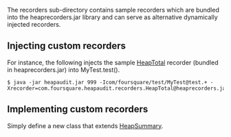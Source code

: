 The recorders sub-directory contains sample recorders which are bundled into the
heaprecorders.jar library and can serve as alternative dynamically injected
recorders.

## Injecting custom recorders

For instance, the following injects the sample [HeapTotal](https://github.com/foursquare/heapaudit/blob/master/src/main/java/com/foursquare/heapaudit/recorders/HeapTotal.java)
recorder (bundled in heaprecorders.jar) into MyTest.test().

	$ java -jar heapaudit.jar 999 -Icom/foursquare/test/MyTest@test.+ -Xrecorder=com.foursquare.heapaudit.recorders.HeapTotal@heaprecorders.jar

## Implementing custom recorders

Simply define a new class that extends [HeapSummary](https://github.com/foursquare/heapaudit/blob/master/src/main/java/com/foursquare/heapaudit/HeapSummary.java).
